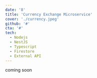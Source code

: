 ```yaml
---
date: '8'
title: 'Currency Exchange Microservice'
cover: './currency.jpeg'
github: '#'
cta: '#'
tech:
  - Nodejs
  - NestJS
  - Typescript
  - Firestore
  - External API
---
```


coming soon

